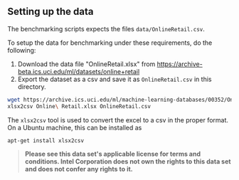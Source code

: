 ## Setting up the data

The benchmarking scripts expects the files `data/OnlineRetail.csv`.

To setup the data for benchmarking under these requirements, do the following:

1. Download the data file "OnlineRetail.xlsx" from https://archive-beta.ics.uci.edu/ml/datasets/online+retail
2. Export the dataset as a csv and save it as `OnlineRetail.csv` in this directory.

```bash
wget https://archive.ics.uci.edu/ml/machine-learning-databases/00352/Online%20Retail.xlsx
xlsx2csv Online\ Retail.xlsx OnlineRetail.csv
```

The `xlsx2csv` tool is used to convert the excel to a csv in the proper format.  On a Ubuntu machine, this can be installed as 

```bash
apt-get install xlsx2csv
```

> **Please see this data set's applicable license for terms and conditions. Intel Corporation does not own the rights to this data set and does not confer any rights to it.**